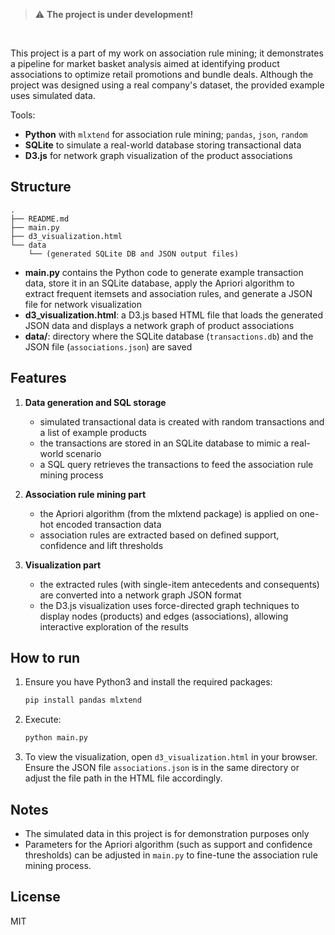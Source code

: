 > ⚠️ **The project is under development!**

<br/>

This project is a part of my work on association rule mining; it demonstrates a pipeline for market basket analysis aimed at identifying product associations to optimize retail promotions and bundle deals. Although the project was designed using a real company's dataset, the provided example uses simulated data.

Tools:
- **Python** with `mlxtend` for association rule mining; `pandas`, `json`, `random`
- **SQLite** to simulate a real-world database storing transactional data
- **D3.js** for network graph visualization of the product associations

## Structure

```
.
├── README.md
├── main.py
├── d3_visualization.html
└── data
    └── (generated SQLite DB and JSON output files)
```

- **main.py** contains the Python code to generate example transaction data, store it in an SQLite database, apply the Apriori algorithm to extract frequent itemsets and association rules, and generate a JSON file for network visualization
- **d3_visualization.html**: a D3.js based HTML file that loads the generated JSON data and displays a network graph of product associations
- **data/**: directory where the SQLite database (`transactions.db`) and the JSON file (`associations.json`) are saved

## Features

1. **Data generation and SQL storage**
   - simulated transactional data is created with random transactions and a list of example products
   - the transactions are stored in an SQLite database to mimic a real-world scenario
   - a SQL query retrieves the transactions to feed the association rule mining process

2. **Association rule mining part**
   - the Apriori algorithm (from the mlxtend package) is applied on one-hot encoded transaction data
   - association rules are extracted based on defined support, confidence and lift thresholds

3. **Visualization part**
   - the extracted rules (with single-item antecedents and consequents) are converted into a network graph JSON format
   - the D3.js visualization uses force-directed graph techniques to display nodes (products) and edges (associations), allowing interactive exploration of the results

## How to run

1. Ensure you have Python3 and install the required packages:
     ```bash
     pip install pandas mlxtend
     ```

2. Execute:
    ```bash
    python main.py
    ```

3. To view the visualization, open `d3_visualization.html` in your browser. Ensure the JSON file `associations.json` is in the same directory or adjust the file path in the HTML file accordingly.

## Notes

- The simulated data in this project is for demonstration purposes only
- Parameters for the Apriori algorithm (such as support and confidence thresholds) can be adjusted in `main.py` to fine-tune the association rule mining process.

## License
MIT
